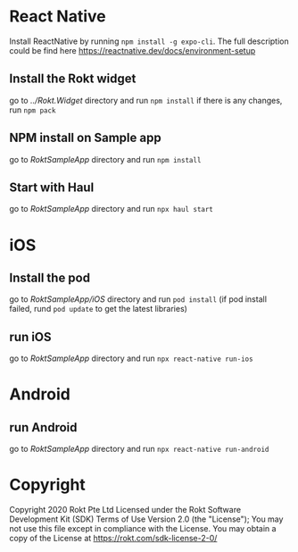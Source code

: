 # React Native 
Install ReactNative by running `npm install -g expo-cli`. The full description could be find here https://reactnative.dev/docs/environment-setup

## Install the Rokt widget
go to *../Rokt.Widget* directory and run `npm install`
if there is any changes, run `npm pack`

## NPM install on Sample app
go to *RoktSampleApp* directory and run `npm install`

## Start with Haul
go to *RoktSampleApp* directory and run `npx haul start`


# iOS

## Install the pod
go to *RoktSampleApp/iOS* directory and run `pod install` (if pod install failed, rund `pod update` to get the latest libraries)

## run iOS
go to *RoktSampleApp* directory and run `npx react-native run-ios` 

# Android

## run Android
go to *RoktSampleApp* directory and run `npx react-native run-android` 


# Copyright
Copyright 2020 Rokt Pte Ltd Licensed under the Rokt Software Development Kit (SDK) Terms of Use Version 2.0 (the "License"); You may not use this file except in compliance with the License. You may obtain a copy of the License at https://rokt.com/sdk-license-2-0/
